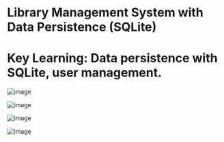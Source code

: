 # Library Management System with Data Persistence (SQLite)
# Key Learning: Data persistence with SQLite, user management.

![image](https://github.com/Vanshika-4/ShadowFox_LibraryManagementSystem/assets/99902976/cd40ddd2-5882-4b5d-b3d0-8515427d95f5)

![image](https://github.com/Vanshika-4/ShadowFox_LibraryManagementSystem/assets/99902976/c72f7efd-9498-41af-a12b-f756c8ab9efd)

![image](https://github.com/Vanshika-4/ShadowFox_LibraryManagementSystem/assets/99902976/93ccfda5-b206-4e21-9624-d8295ea87408)

![image](https://github.com/Vanshika-4/ShadowFox_LibraryManagementSystem/assets/99902976/4fc8adf7-27d3-47ca-bd92-0a2e5ef55db7)

